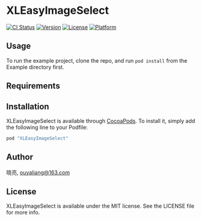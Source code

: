 # XLEasyImageSelect

[![CI Status](http://img.shields.io/travis/晓亮/XLEasyImageSelect.svg?style=flat)](https://travis-ci.org/晓亮/XLEasyImageSelect)
[![Version](https://img.shields.io/cocoapods/v/XLEasyImageSelect.svg?style=flat)](http://cocoapods.org/pods/XLEasyImageSelect)
[![License](https://img.shields.io/cocoapods/l/XLEasyImageSelect.svg?style=flat)](http://cocoapods.org/pods/XLEasyImageSelect)
[![Platform](https://img.shields.io/cocoapods/p/XLEasyImageSelect.svg?style=flat)](http://cocoapods.org/pods/XLEasyImageSelect)

## Usage

To run the example project, clone the repo, and run `pod install` from the Example directory first.

## Requirements

## Installation

XLEasyImageSelect is available through [CocoaPods](http://cocoapods.org). To install
it, simply add the following line to your Podfile:

```ruby
pod "XLEasyImageSelect"
```

## Author

晓亮, ouyaliang@163.com

## License

XLEasyImageSelect is available under the MIT license. See the LICENSE file for more info.
